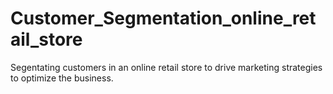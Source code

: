 # Customer_Segmentation_online_retail_store
Segentating customers in an online retail store to drive marketing strategies to optimize the business.
